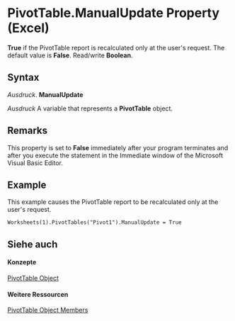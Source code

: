 
# PivotTable.ManualUpdate Property (Excel)

 **True** if the PivotTable report is recalculated only at the user's request. The default value is **False**. Read/write **Boolean**.


## Syntax

 _Ausdruck_. **ManualUpdate**

 _Ausdruck_ A variable that represents a **PivotTable** object.


## Remarks

This property is set to  **False** immediately after your program terminates and after you execute the statement in the Immediate window of the Microsoft Visual Basic Editor.


## Example

This example causes the PivotTable report to be recalculated only at the user's request.


```
Worksheets(1).PivotTables("Pivot1").ManualUpdate = True
```


## Siehe auch


#### Konzepte


[PivotTable Object](a9c1d4a0-78a9-f9a6-6daf-91cb63e45842.md)
#### Weitere Ressourcen


[PivotTable Object Members](http://msdn.microsoft.com/library/8e8d1692-cf32-63c6-a1f6-54ddcc2a4964%28Office.15%29.aspx)